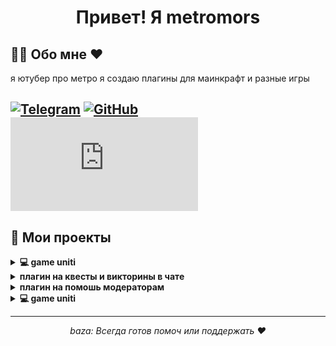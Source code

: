 <h1 align="center"> Привет! Я metromors </h1>

##                                              🧑‍💻 Обо мне ♥

я ютубер про метро я создаю плагины для маинкрафт и разные игры 

[![Telegram](https://img.shields.io/badge/-Telegram-2CA5E0?style=flat&logo=telegram&logoColor=white)](https://t.me/metromorsTG)
[![GitHub](https://img.shields.io/badge/-GitHub-333?style=flat&logo=github&logoColor=white)](https://github.com/metromors)
[![YouTube](https://icon-icons.com/downloadimage.php?id=49933&root=509/PNG/32/&file=YouTube_Text_icon-icons.com_49933.png&token=efcaaf2d95958eb57e1179fe94c1ad45d505a0995e43048e4511016fe775af55&ts=1737643719)](https://www.youtube.com/@metromors)
---

## 🚀 Мои проекты

<details>
  <summary><b>💻 game uniti </b></summary>
  <p>Игра на юнити про Pac-Men это версия игры сложнее оригинала
    
💻https://github.com/metromors/game-PacMan-metromors.</p>
</details>

<details>
  <summary><b>плагин на квесты и викторины в чате </b></summary>
  <p>команды в репазиторие⌨️⌨️⌨️
    
 ⌨️https://github.com/metromors/quizplugin-1.0.git</p>
</details>

<details>
  <summary><b>плагин на помошь модераторам </b></summary>
  <p>команды в репазиторие⌨️⌨️⌨️

 ⌨️https://github.com/metromors/ModerationPlugin-1.0.git</p>
</details>

<details>
  <summary><b>💻 game uniti </b></summary>
  <p>сборка модов и др для поездов в маинкрафт 1.12.2
    
💻https://github.com/metromors/Build-train-mods-in-minecraft-1.12.2.</p>
</details>

---

<p align="center">
  <i>baza:
  Всегда готов помоч или поддержать ♥ </i>
</p>
